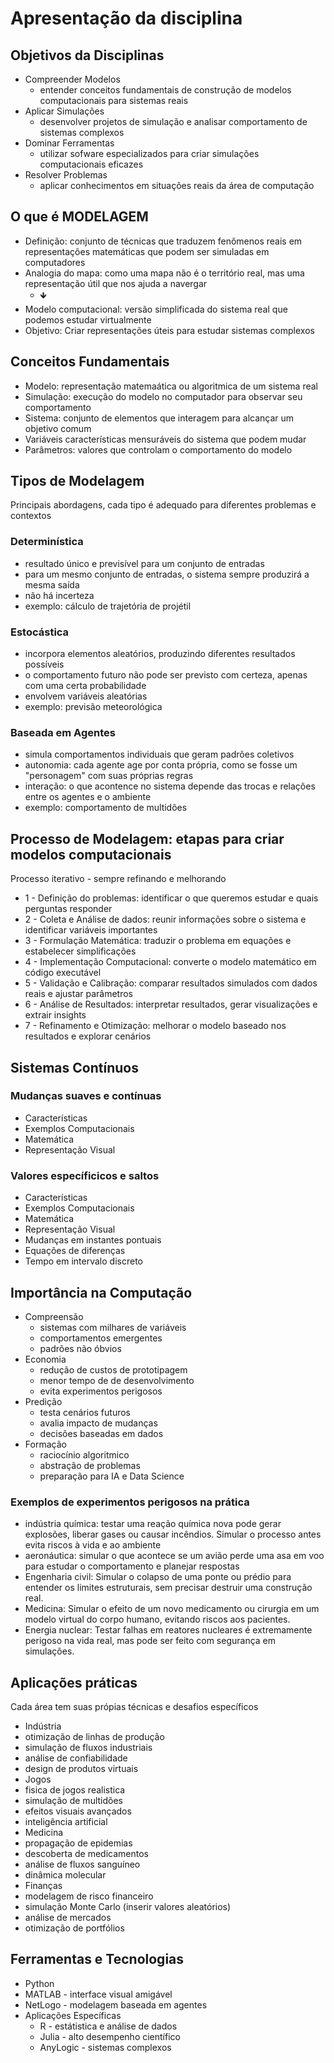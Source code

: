 # Apresentação da disciplina
## Objetivos da Disciplinas
* Compreender Modelos
  * entender conceitos fundamentais de construção de modelos computacionais para sistemas reais   
* Aplicar Simulações
  * desenvolver projetos de simulação e analisar comportamento de sistemas complexos 
* Dominar Ferramentas
  * utilizar sofware especializados para criar simulações computacionais eficazes 
* Resolver Problemas
  * aplicar conhecimentos em situações reais da área de computação 
  
## O que é MODELAGEM
* Definição: conjunto de técnicas que traduzem fenômenos reais em representações matemáticas que podem ser simuladas em computadores
* Analogia do mapa: como uma mapa não é o território real, mas uma representação útil que nos ajuda a navergar
  * 🡻
* Modelo computacional: versão simplificada do sistema real que podemos estudar virtualmente
* Objetivo: Criar representações úteis para estudar sistemas complexos

## Conceitos Fundamentais
* Modelo: representação matemaática ou algoritmica de um sistema real
* Simulação: execução do modelo no computador para observar seu comportamento
* Sistema: conjunto de elementos que interagem para alcançar um objetivo comum
* Variáveis características mensuráveis do sistema que podem mudar
* Parâmetros: valores que controlam o comportamento do modelo

## Tipos de Modelagem
Principais abordagens, cada tipo é adequado para diferentes problemas e contextos
### Determinística
* resultado único e previsível para um conjunto de entradas
* para um mesmo conjunto de entradas, o sistema sempre produzirá a mesma saída
* não há incerteza
 * exemplo: cálculo de trajetória de projétil
### Estocástica
* incorpora elementos aleatórios, produzindo diferentes resultados possíveis
* o comportamento futuro não pode ser previsto com certeza, apenas com uma certa probabilidade
* envolvem variáveis aleatórias 
 * exemplo: previsão meteorológica
### Baseada em Agentes
* simula comportamentos individuais que geram padrões coletivos
* autonomia: cada agente age por conta própria, como se fosse um "personagem" com suas próprias regras
* interação: o que acontence no sistema depende das trocas e relações entre os agentes e o ambiente
 * exemplo: comportamento de multidões

## Processo de Modelagem: etapas para criar modelos computacionais
Processo iterativo - sempre refinando e melhorando
* 1 - Definição do problemas: identificar o que queremos estudar e quais perguntas responder
* 2 - Coleta e Análise de dados: reunir informações sobre o sistema e identificar variáveis importantes
* 3 - Formulação Matemática: traduzir o problema em equações e estabelecer simplificações
* 4 - Implementação Computacional: converte o modelo matemático em código executável
* 5 - Validação e Calibração: comparar resultados simulados com dados reais e ajustar parâmetros
* 6 - Análise de Resultados: interpretar resultados, gerar visualizações e extrair insights
* 7 - Refinamento e Otimização: melhorar o modelo baseado nos resultados e explorar cenários

## Sistemas Contínuos
### Mudanças suaves e contínuas
* Características
* Exemplos Computacionais
* Matemática
* Representação Visual

### Valores específicicos e saltos
* Características
* Exemplos Computacionais
* Matemática
* Representação Visual
* Mudanças em instantes pontuais
* Equações de diferenças
* Tempo em intervalo discreto

## Importância na Computação
* Compreensão
  * sistemas com milhares de variáveis
  * comportamentos emergentes
  * padrões não óbvios   
* Economia
  * redução de custos de prototipagem
  * menor tempo de de desenvolvimento
  * evita experimentos perigosos
* Predição
  * testa cenários futuros
  * avalia impacto de mudanças
  * decisões baseadas em dados 
* Formação
  * raciocínio algoritmico
  * abstração de problemas
  * preparação para IA e Data Science
   
### Exemplos de experimentos perigosos na prática
* indústria química: testar uma reação química nova pode gerar explosões, liberar gases ou causar incêndios. Simular o processo antes evita riscos à vida e ao ambiente
* aeronáutica: simular o que acontece se um avião perde uma asa em voo para estudar o comportamento e planejar respostas
* Engenharia civil: Simular o colapso de uma ponte ou prédio para entender os limites estruturais, sem precisar destruir uma construção real.
* Medicina: Simular o efeito de um novo medicamento ou cirurgia em um modelo virtual do corpo humano, evitando riscos aos pacientes.
* Energia nuclear: Testar falhas em reatores nucleares é extremamente perigoso na vida real, mas pode ser feito com segurança em simulações.
  
## Aplicações práticas
Cada área tem suas própias técnicas e desafios específicos
* Indústria
 * otimização de linhas de produção
 * simulação de fluxos industriais
 * análise de confiabilidade
 * design de produtos virtuais 
* Jogos
 * fisica de jogos realistica
 * simulação de multidões
 * efeitos visuais avançados
 * inteligência artificial 
* Medicina
 * propagação de epidemias
 * descoberta de medicamentos
 * análise de fluxos sanguíneo
 * dinâmica molecular 
* Finanças
 * modelagem de risco financeiro
 * simulação Monte Carlo (inserir valores aleatórios)
 * análise de mercados
 * otimização de portfólios 

## Ferramentas e Tecnologias
* Python
* MATLAB - interface visual amigável
* NetLogo - modelagem baseada em agentes
* Aplicações Específicas
  * R - estátistica e análise de dados
  * Julia - alto desempenho científico
  * AnyLogic - sistemas complexos 

